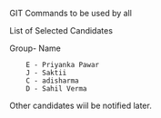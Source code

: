 GIT Commands to be used by all

List of Selected Candidates


Group- Name

        E - Priyanka Pawar 
        J - Saktii 
        C - adisharma 
        D - Sahil Verma
        
Other candidates wiil be notified later.

